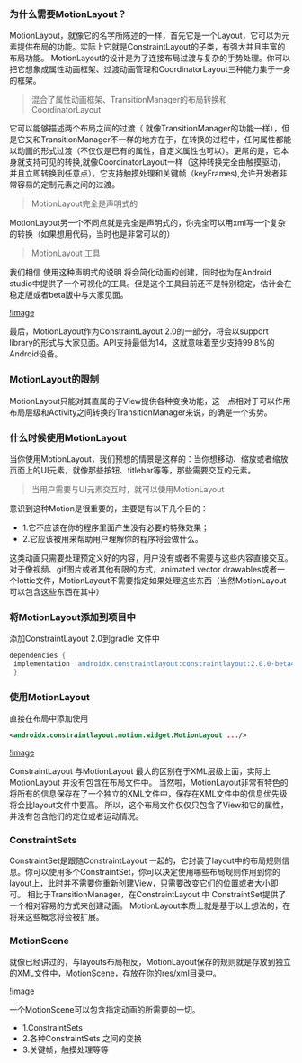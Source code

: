 ### 为什么需要MotionLayout？

MotionLayout，就像它的名字所陈述的一样，首先它是一个Layout，它可以为元素提供布局的功能。实际上它就是ConstraintLayout的子类，有强大并且丰富的布局功能。
MotionLayout的设计是为了连接布局过渡与复杂的手势处理。你可以把它想象成属性动画框架、过渡动画管理和CoordinatorLayout三种能力集于一身的框架。

> 混合了属性动画框架、TransitionManager的布局转换和CoordinatorLayout

它可以能够描述两个布局之间的过渡（ 就像TransitionManager的功能一样），但是它又和TransitionManager不一样的地方在于，在转换的过程中，任何属性都能以动画的形式过渡（不仅仅是已有的属性，自定义属性也可以）。更屌的是，它本身就支持可见的转换,就像CoordinatorLayout一样（这种转换完全由触摸驱动，并且立即转换到任意点）。它支持触摸处理和关键帧（keyFrames),允许开发者非常容易的定制元素之间的过渡。

> MotionLayout完全是声明式的

MotionLayout另一个不同点就是完全是声明式的，你完全可以用xml写一个复杂的转换（如果想用代码，当时也是非常可以的）

> MotionLayout 工具

我们相信 使用这种声明式的说明 将会简化动画的创建，同时也为在Android studio中提供了一个可视化的工具。但是这个工具目前还不是特别稳定，估计会在稳定版或者beta版中与大家见面。

[!image]()

最后，MotionLayout作为ConstraintLayout 2.0的一部分，将会以support library的形式与大家见面。API支持最低为14，这就意味着至少支持99.8%的Android设备。


### MotionLayout的限制

MotionLayout只能对其直属的子View提供各种变换功能，这一点相对于可以作用布局层级和Activity之间转换的TransitionManager来说，的确是一个劣势。

### 什么时候使用MotionLayout

当你使用MotionLayout，我们预想的情景是这样的：当你想移动、缩放或者缩放页面上的UI元素，就像那些按钮、titlebar等等，那些需要交互的元素。

> 当用户需要与UI元素交互时，就可以使用MotionLayout

意识到这种Motion是很重要的，主要是有以下几个目的：

- 1.它不应该在你的程序里面产生没有必要的特殊效果；
- 2.它应该被用来帮助用户理解你的程序将会做什么。

这类动画只需要处理预定义好的内容，用户没有或者不需要与这些内容直接交互。对于像视频、gif图片或者其他有限的方式，animated vector drawables或者一个lottie文件，MotionLayout不需要指定如果处理这些东西（当然MotionLayout可以包含这些东西在其中）

### 将MotionLayout添加到项目中

添加ConstraintLayout 2.0到gradle 文件中

```gradle
dependencies {
 implementation 'androidx.constraintlayout:constraintlayout:2.0.0-beta4'
 }
```

### 使用MotionLayout
直接在布局中添加使用
```xml
<androidx.constraintlayout.motion.widget.MotionLayout .../>
```

[!image]()

ConstraintLayout 与MotionLayout 最大的区别在于XML层级上面，实际上MotionLayout 并没有包含在布局文件中。
当然啦，MotionLayout非常有特色的将所有的信息保存在了一个独立的XML文件中，保存在XML文件中的信息优先级将会比layout文件中要高。
所以，这个布局文件仅仅只包含了View和它的属性，并没有包含他们的定位或者运动情况。

### ConstraintSets

ConstraintSet是跟随ConstraintLayout 一起的，它封装了layout中的布局规则信息。你可以使用多个ConstraintSet，你可以决定使用哪些布局规则作用到你的layout上，此时并不需要你重新创建View，只需要改变它们的位置或者大小即可。
相比于TransitionManager，在ConstraintLayout 中 ConstraintSet提供了一个相对容易的方式来创建动画。
MotionLayout本质上就是基于以上想法的，在将来这些概念将会被扩展。

### MotionScene

就像已经讲过的，与layouts布局相反，MotionLayout保存的规则就是存放到独立的XML文件中，MotionScene，存放在你的res/xml目录中。

[!image]()

一个MotionScene可以包含指定动画的所需要的一切。

- 1.ConstraintSets
- 2.各种ConstraintSets 之间的变换
- 3.关键帧，触摸处理等等
